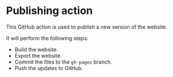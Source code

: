 
# Publishing action

This GitHub action is used to publish a new version of the website.

It will perform the following steps:

- Build the website.
- Export the website.
- Commit the files to the `gh-pages` branch.
- Push the updates to GitHub.